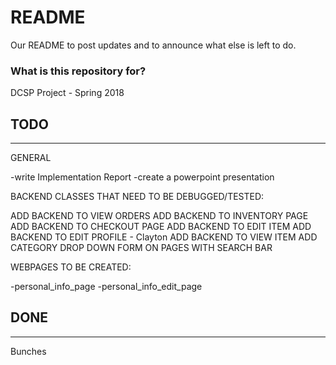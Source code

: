 # README #

Our README to post updates and to announce what else is left to do.

### What is this repository for? ###

DCSP Project - Spring 2018

## TODO ##
------------------------------------------------------------------------
GENERAL

-write  Implementation Report
-create a powerpoint presentation


BACKEND CLASSES THAT NEED TO BE DEBUGGED/TESTED:


ADD BACKEND TO VIEW ORDERS
ADD BACKEND TO INVENTORY PAGE
ADD BACKEND TO CHECKOUT PAGE
ADD BACKEND TO EDIT ITEM
ADD BACKEND TO EDIT PROFILE - Clayton
ADD BACKEND TO VIEW ITEM
ADD CATEGORY DROP DOWN FORM ON PAGES WITH SEARCH BAR



WEBPAGES TO BE CREATED:


-personal_info_page
-personal_info_edit_page


## DONE ##
------------------------------------------------------------------------
Bunches
